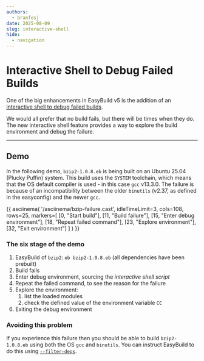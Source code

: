 ```yaml
---
authors:
  - branfosj
date: 2025-08-09
slug: interactive-shell
hide:
  - navigation
---
```


# Interactive Shell to Debug Failed Builds

One of the big enhancements in EasyBuild v5 is the addition of an [interactive shell to debug failed builds](https://docs.easybuild.io/interactive-debugging-failing-shell-commands/).

We would all prefer that no build fails, but there will be times when they do.
The new interactive shell feature provides a way to explore the build environment and debug the failure.

<!-- more -->

---

## Demo

In the following demo, `bzip2-1.0.8.eb` is being built on an Ubuntu 25.04 (Plucky Puffin) system.
This build uses the `SYSTEM` toolchain, which means that the OS default compiler is used - in this case `gcc` v13.3.0.
The failure is because of an incompatibility between the older `binutils` (v2.37, as defined in the easyconfig) and the newer `gcc`.

{{
asciinema(
  '/asciinema/bzip-failure.cast',
  idleTimeLimit=3,
  cols=108,
  rows=25,
  markers=[
    [0, "Start build"],
    [11, "Build failure"],
    [15, "Enter debug environment"],
    [18, "Repeat failed command"],
    [23, "Explore environment"],
    [32, "Exit environment"]
  ]
)
}}

### The six stage of the demo

1. EasyBuild of `bzip2`: `eb bzip2-1.0.8.eb` (all dependencies have been prebuilt)
1. Build fails
1. Enter debug environment, sourcing the _interactive shell script_
1. Repeat the failed command, to see the reason for the failure
1. Explore the environment:
    1. list the loaded modules
    1. check the defined value of the environment variable `CC`
1. Exiting the debug environment

### Avoiding this problem

If you experience this failure then you should be able to build `bzip2-1.0.8.eb` using both the OS `gcc` and `binutils`.
You can instruct EasyBuild to do this using [`--filter-deps`](https://docs.easybuild.io/manipulating-dependencies/#filter_deps).

